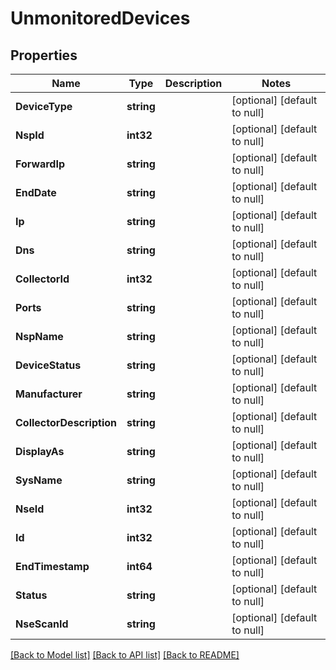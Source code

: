 # UnmonitoredDevices

## Properties
Name | Type | Description | Notes
------------ | ------------- | ------------- | -------------
**DeviceType** | **string** |  | [optional] [default to null]
**NspId** | **int32** |  | [optional] [default to null]
**ForwardIp** | **string** |  | [optional] [default to null]
**EndDate** | **string** |  | [optional] [default to null]
**Ip** | **string** |  | [optional] [default to null]
**Dns** | **string** |  | [optional] [default to null]
**CollectorId** | **int32** |  | [optional] [default to null]
**Ports** | **string** |  | [optional] [default to null]
**NspName** | **string** |  | [optional] [default to null]
**DeviceStatus** | **string** |  | [optional] [default to null]
**Manufacturer** | **string** |  | [optional] [default to null]
**CollectorDescription** | **string** |  | [optional] [default to null]
**DisplayAs** | **string** |  | [optional] [default to null]
**SysName** | **string** |  | [optional] [default to null]
**NseId** | **int32** |  | [optional] [default to null]
**Id** | **int32** |  | [optional] [default to null]
**EndTimestamp** | **int64** |  | [optional] [default to null]
**Status** | **string** |  | [optional] [default to null]
**NseScanId** | **string** |  | [optional] [default to null]

[[Back to Model list]](../README.md#documentation-for-models) [[Back to API list]](../README.md#documentation-for-api-endpoints) [[Back to README]](../README.md)


